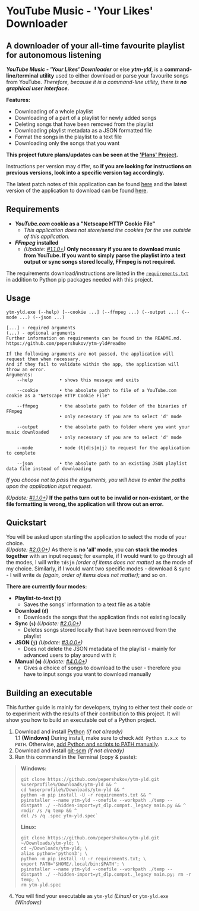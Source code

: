 # **YouTube Music - 'Your Likes' Downloader**
## A downloader of your all-time favourite playlist for autonomous listening

***YouTube Music - 'Your Likes' Downloader*** or else ***ytm-yld***, is a **command-line/terminal utility** used to either download or parse your favourite songs from YouTube. *Therefore, because it is a command-line utility, there is **no graphical user interface.***

**Features:**
- Downloading of a whole playlist
- Downloading of a part of a playlist for newly added songs
- Deleting songs that have been removed from the playlist
- Downloading playlist metadata as a JSON formatted file
- Format the songs in the playlist to a text file
- Downloading only the songs that you want

**This project future plans/updates can be seen at the ['Plans' Project](https://github.com/pepershukov/ytm-yld/projects/1).**  

Instructions per version may differ, so **if you are looking for instructions on previous versions, look into a specific version tag accordingly.**

The latest patch notes of this application can be found [here](https://github.com/pepershukov/ytm-yld/releases/latest) and the latest version of the application to download can be found [here](https://github.com/pepershukov/ytm-yld/releases/latest/download/ytm-yld.exe).

## Requirements

- ***YouTube.com* cookie as a "Netscape HTTP Cookie File"**
  - *This application does not store/send the cookies for the use outside of this application.*
- ***FFmpeg* installed**
  - _(Update: [#1.1.0+](https://github.com/pepershukov/ytm-yld/releases/tag/v1.1.0))_ **Only necessary if you are to download music from YouTube. If you want to simply parse the playlist into a text output or sync songs stored locally, FFmpeg is not required.**

The requirements download/instructions are listed in the [`requirements.txt`](https://raw.githubusercontent.com/pepershukov/ytm-yld/main/requirements.txt) in addition to Python pip packages needed with this project.

## Usage

```
ytm-yld.exe (--help) [--cookie ...] (--ffmpeg ...) (--output ...) (--mode ...) (--json ...)

[...] - required arguments
(...) - optional arguments
Further information on requirements can be found in the README.md.
https://github.com/pepershukov/ytm-yld#readme

If the following arguments are not passed, the application will request them when necessary.
And if they fail to validate within the app, the application will throw an error.
Arguments:
    --help          • shows this message and exits

    --cookie        • the absolute path to file of a YouTube.com cookie as a "Netscape HTTP Cookie File"

    --ffmpeg        • the absolute path to folder of the binaries of FFmpeg
                    • only necessary if you are to select 'd' mode
    
    --output        • the absolute path to folder where you want your music downloaded
                    • only necessary if you are to select 'd' mode
    
    --mode          • mode (t|d|s|m|j) to request for the application to complete
    
    --json          • the absolute path to an existing JSON playlist data file instead of downloading
```
*If you choose not to pass the arguments, you will have to enter the paths upon the application input request.*

_(Update: [#1.1.0+](https://github.com/pepershukov/ytm-yld/releases/tag/v1.1.0))_ **If the paths turn out to be invalid or non-existant, or the file formatting is wrong, the application will throw out an error.**

## Quickstart

You will be asked upon starting the application to select the mode of your choice.  
_(Update: [#2.0.0+](https://github.com/pepershukov/ytm-yld/releases/tag/v2.0.0))_ As there is **no 'all' mode**, you can **stack the modes together** with an input request; for example, if I would want to go through all the modes, I will write `tdsjm` _(order of items does not matter)_ as the mode of my choice. Similarly, if I would want two specific modes - download & sync - I will write `ds` _(again, order of items does not matter)_; and so on.

**There are currently four modes:**
- **Playlist-to-text (`t`)**
  - Saves the songs' information to a text file as a table
- **Download (`d`)**
  - Downloads the songs that the application finds not existing locally
- **Sync (`s`)** _(Update: [#2.0.0+](https://github.com/pepershukov/ytm-yld/releases/tag/v2.0.0))_
  - Deletes songs stored locally that have been removed from the playlist
- **JSON (`j`)** _(Update: [#3.0.0+](https://github.com/pepershukov/ytm-yld/releases/tag/v3.0.0))_
  - Does not delete the JSON metadata of the playlist - mainly for advanced users to play around with it
- **Manual (`m`)** _(Update: [#4.0.0+](https://github.com/pepershukov/ytm-yld/releases/tag/v4.0.0))_
  - Gives a choice of songs to download to the user - therefore you have to input songs you want to download manually

## Building an executable

This further guide is mainly for developers, trying to either test their code or to experiment with the results of their contribution to this project. It will show you how to build an executable out of a Python project.

1. Download and install [Python](https://python.org) _(if not already)_  
 1.1 **(Windows)** During install, make sure to check `Add Python x.x.x to PATH`. Otherwise, [add Python and scripts to PATH manually](https://datatofish.com/add-python-to-windows-path/).
2. Download and install [git-scm](https://git-scm.com/downloads) _(if not already)_
3. Run this command in the Terminal (copy & paste):
 >**Windows:**
 >```
 >git clone https://github.com/pepershukov/ytm-yld.git %userprofile%/Downloads/ytm-yld && ^
 >cd %userprofile%/Downloads/ytm-yld && ^
 >python -m pip install -U -r requirements.txt && ^
 >pyinstaller --name ytm-yld --onefile --workpath ./temp --distpath ./ --hidden-import=yt_dlp.compat._legacy main.py && ^
 >rmdir /s /q temp && ^
 >del /s /q .spec ytm-yld.spec`
 >```
 >**Linux:** 
 >```
 >git clone https://github.com/pepershukov/ytm-yld.git ~/Downloads/ytm-yld; \
 >cd ~/Downloads/ytm-yld; \
 >alias python='python3'; \
 >python -m pip install -U -r requirements.txt; \
 >export PATH="$HOME/.local/bin:$PATH"; \
 >pyinstaller --name ytm-yld --onefile --workpath ./temp --distpath ./ --hidden-import=yt_dlp.compat._legacy main.py; rm -r temp; \
 >rm ytm-yld.spec
 >```    
4. You will find your executable as `ytm-yld` *(Linux)* or `ytm-yld.exe` *(Windows)*

